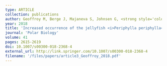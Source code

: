 ```yaml
---
type: ARTICLE
collection: publications
author: Geoffroy M, Berge J, Majaneva S, Johnsen G, <strong style='color: red;'>Langbehn TJ</strong>, Cottier F, Mogstad A, Zolich A & Last K
year: 2018
title: 'Increased occurrence of the jellyfish <i>Periphylla periphylla</i> in the European high Arctic'
journal: 'Polar Biology'
volume: 41
pages: 2615-2619
doi: 10.1007/s00300-018-2368-4
external_url: http://link.springer.com/10.1007/s00300-018-2368-4
filename: '/files/papers/article3_Geoffroy_2018.pdf'
---
```

